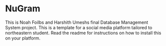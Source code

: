 # NuGram
This is Noah Foilbs and Harshith Umeshs final Database Management System project.  This is a template for a social media platform tailored to northeastern student.  Read the readme for instructions on how to install this on your platform.
